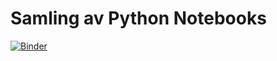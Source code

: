 # Samling av Python Notebooks
[![Binder](https://mybinder.org/badge_logo.svg)](https://mybinder.org/v2/gh/sskagemo/python-notebooks/master?filepath=https%3A%2F%2Fraw.githubusercontent.com%2Fsskagemo%2Fpython-notebooks%2Fmaster%2FdemoPythonFDK.ipynb)